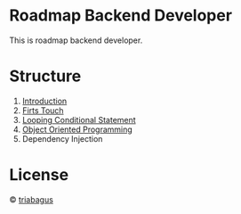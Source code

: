 
# Roadmap Backend Developer
This is roadmap backend developer.

# Structure 
1. [Introduction](https://github.com/triabagus/roadmap-backend/tree/master/1.Introduction)
2. [Firts Touch](https://github.com/triabagus/roadmap-backend/tree/master/2.Firts%20Touch)
3. [Looping Conditional Statement](https://github.com/triabagus/roadmap-backend/tree/master/3.Looping%20and%20Conditional%20Statement)
4. [Object Oriented Programming](https://github.com/triabagus/roadmap-backend/tree/master/4.Object%20Oriented%20Programming)
5. Dependency Injection
# License
&copy; [triabagus](https://github.com/triabagus/roadmap-backend)